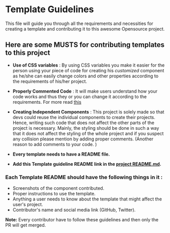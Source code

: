 ﻿# Template Guidelines
This file will guide you through all the requirements and necessities for creating a template and contributing it to this awesome Opensource project.
## Here are some **MUSTS** for contributing templates to this project

-   **Use of CSS variables** : By using CSS variables you make it easier for the person using your piece of code for creating his *customized* component as he/she can easily change colors and other properties according to the requirements of his/her project.

-   **Properly Commented Code** : It will make users understand how your code works and thus they or you can change it according to the requirements. For more read [this](https://medium.com/swlh/10-reasons-why-you-should-place-comments-in-your-code-96783a69ceda)
- **Creating Independent Components** : This project is solely made so that devs could reuse the individual components to create their projects. Hence, writing such code that does not affect the other parts of the project is necessary. Mainly, the styling should be done in such a way that it does not affect the styling of the whole project and if you suspect any collision please mention by adding proper comments. (Another reason to add comments to your code. )
-   **Every template needs to have a README file.**
-   **Add this Template guideline README link in the  [project README.md](https://github.com/mudit023/templates/blob/main/README.md).**

### Each Template README should have the following things in it :

-   Screenshots of the component contributed.
-   Proper instructions to use the template.
-   Anything a user needs to know about the template that might affect the user's project.
-   Contributor's name and social media link (GitHub, Twitter).

**Note:**  Every contributor have to follow these guidelines and then only the PR will get merged.


